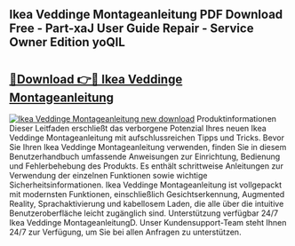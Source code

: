 ## Ikea Veddinge Montageanleitung PDF Download Free - Part-xaJ User Guide Repair - Service Owner Edition yoQIL

# <h2><a href="http://df6vqd.blite.top/?on=Ikea+Veddinge+Montageanleitung">🔗Download 👉🔴 Ikea Veddinge Montageanleitung</a></h2>

[![Ikea Veddinge Montageanleitung new download](https://i.imgur.com/lujVjoI.png)](http://df6vqd.blite.top/?on=Ikea+Veddinge+Montageanleitung)
Produktinformationen Dieser Leitfaden erschließt das verborgene Potenzial Ihres neuen Ikea Veddinge Montageanleitung mit aufschlussreichen Tipps und Tricks. Bevor Sie Ihren Ikea Veddinge Montageanleitung verwenden, finden Sie in diesem Benutzerhandbuch umfassende Anweisungen zur Einrichtung, Bedienung und Fehlerbehebung des Produkts. Es enthält schrittweise Anleitungen zur Verwendung der einzelnen Funktionen sowie wichtige Sicherheitsinformationen. Ikea Veddinge Montageanleitung ist vollgepackt mit modernsten Funktionen, einschließlich Gesichtserkennung, Augmented Reality, Sprachaktivierung und kabellosem Laden, die alle über die intuitive Benutzeroberfläche leicht zugänglich sind. Unterstützung verfügbar 24/7 Ikea Veddinge MontageanleitungD. Unser Kundensupport-Team steht Ihnen 24/7 zur Verfügung, um Sie bei allen Anfragen zu unterstützen.
